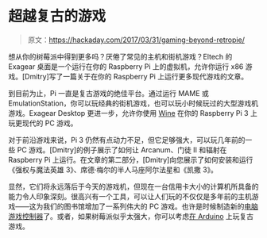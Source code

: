 # 超越复古的游戏

> 原文：<https://hackaday.com/2017/03/31/gaming-beyond-retropie/>

想从你的树莓派中得到更多吗？厌倦了常见的主机和街机游戏？Eltech 的 Exagear 桌面是一个运行在你的 Raspberry Pi 上的虚拟机，允许你运行 x86 游戏。[Dmitry]写了一篇关于在你的 Raspberry Pi 上运行更多现代游戏的文章。

到目前为止，Pi 一直是复古游戏的绝佳平台。通过运行 MAME 或 EmulationStation，你可以玩经典的街机游戏，也可以玩小时候玩过的大型游戏机游戏。Exagear Desktop 更进一步，允许你使用 [Wine](https://www.winehq.org/) 在你的 Raspberry Pi 3 上玩更现代的 PC 游戏。

对于前沿游戏来说，Pi 3 仍然有点动力不足，但它足够强大，可以玩几年前的一些 PC 游戏。[Dmitry]的例子展示了如何让 Arcanum、门徒 II 和辐射在 Raspberry Pi 上运行。在文章的第二部分，[Dmitry]向您展示了如何安装和运行《强权与魔法英雄 3》、席德·梅尔的半人马座阿尔法星和《凯撒 3》。

显然，它们将永远落后于今天的游戏机，但现在一台信用卡大小的计算机所具备的能力令人印象深刻。很高兴有一个工具，可以让人们玩的不仅仅是多年前的主机游戏——这为我们的图书馆增加了一系列伟大的 PC 游戏。也许是时候制造新的[电脑游戏控制器](https://hackaday.com/2010/10/26/pc-game-controller-with-a-touch-of-class/)了。或者，如果树莓派似乎太强大，你可以考虑[在 Arduino](https://hackaday.com/2015/09/17/retro-games-on-arduinocade-just-shouldnt-be-possible/) 上玩复古游戏。